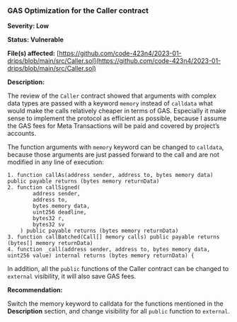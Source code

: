### GAS Optimization for the Caller contract

**Severity: Low**

**Status: Vulnerable**

****File(s) affected:****  [https://github.com/code-423n4/2023-01-drips/blob/main/src/Caller.sol](https://github.com/code-423n4/2023-01-drips/blob/main/src/Caller.sol)

**Description:** 

The review of the `Caller` contract showed that arguments with complex data types are passed with a keyword `memory` instead of `calldata` what would make the calls relatively cheaper in terms of GAS. Especially it make sense to implement the protocol as efficient as possible, because I assume the GAS fees for Meta Transactions will be paid and covered by project’s accounts.

The function arguments with `memory` keyword can be changed to `calldata`, because those arguments are just passed forward to the call and are not modified in any line of execution: 

```
1. function callAs(address sender, address to, bytes memory data) public payable returns (bytes memory returnData)
2. function callSigned(
        address sender,
        address to,
        bytes memory data,
        uint256 deadline,
        bytes32 r,
        bytes32 sv
    ) public payable returns (bytes memory returnData)
3. function callBatched(Call[] memory calls) public payable returns (bytes[] memory returnData)
4. function _call(address sender, address to, bytes memory data, uint256 value) internal returns (bytes memory returnData) {
```

In addition, all the `public` functions of the Caller contract can be changed to `external` visibility, it will also save GAS fees. 

**Recommendation:**

Switch the memory keyword to calldata for the functions mentioned in the **Description** section, and change visibility for all `public` function to `external`.